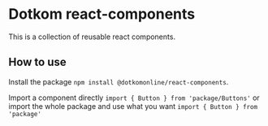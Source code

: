 # Dotkom react-components

This is a collection of reusable react components.

## How to use

Install the package `npm install @dotkomonline/react-components`.

Import a component directly
`import { Button } from 'package/Buttons'`
or import the whole package and use what you want
`import { Button } from 'package'`
